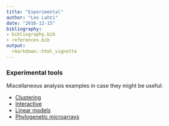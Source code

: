 ```yaml
---
title: "Experimental"
author: "Leo Lahti"
date: "2016-12-15"
bibliography: 
- bibliography.bib
- references.bib
output: 
  rmarkdown::html_vignette
---
```

<!--
  %\VignetteEngine{knitr::rmarkdown}
  %\VignetteIndexEntry{microbiome tutorial - Experimental}
  %\usepackage[utf8]{inputenc}
  %\VignetteEncoding{UTF-8}  
-->

### Experimental tools

Miscellaneous analysis examples in case they might be useful:

* [Clustering](Clustering.md)
* [Interactive](Interactive.md)
* [Linear models](limma.md)
* [Phylogenetic microarrays](HITChip.Rmd)

